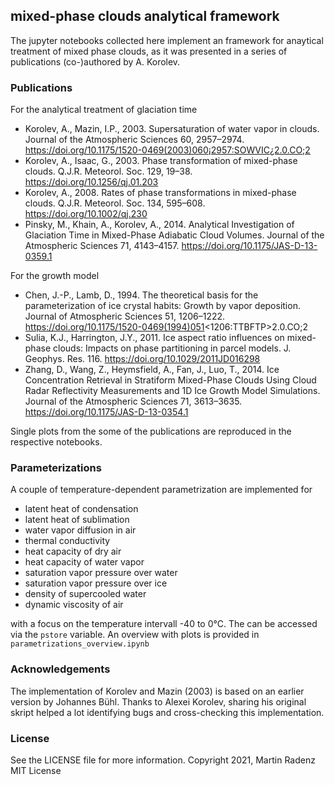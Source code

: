 ## mixed-phase clouds analytical framework

The jupyter notebooks collected here implement an framework for anaytical treatment of mixed phase clouds,
as it was presented in a series of publications (co-)authored by A. Korolev.


### Publications

For the analytical treatment of glaciation time
- Korolev, A., Mazin, I.P., 2003. Supersaturation of water vapor in clouds. Journal of the Atmospheric Sciences 60, 2957–2974. https://doi.org/10.1175/1520-0469(2003)060¡2957:SOWVIC¿2.0.CO;2
- Korolev, A., Isaac, G., 2003. Phase transformation of mixed-phase clouds. Q.J.R. Meteorol. Soc. 129, 19–38. https://doi.org/10.1256/qj.01.203
- Korolev, A., 2008. Rates of phase transformations in mixed-phase clouds. Q.J.R. Meteorol. Soc. 134, 595–608. https://doi.org/10.1002/qj.230
- Pinsky, M., Khain, A., Korolev, A., 2014. Analytical Investigation of Glaciation Time in Mixed-Phase Adiabatic Cloud Volumes. Journal of the Atmospheric Sciences 71, 4143–4157. https://doi.org/10.1175/JAS-D-13-0359.1

For the growth model
- Chen, J.-P., Lamb, D., 1994. The theoretical basis for the parameterization of ice crystal habits: Growth by vapor deposition. Journal of Atmospheric Sciences 51, 1206–1222. https://doi.org/10.1175/1520-0469(1994)051<1206:TTBFTP>2.0.CO;2
- Sulia, K.J., Harrington, J.Y., 2011. Ice aspect ratio influences on mixed-phase clouds: Impacts on phase partitioning in parcel models. J. Geophys. Res. 116. https://doi.org/10.1029/2011JD016298
- Zhang, D., Wang, Z., Heymsfield, A., Fan, J., Luo, T., 2014. Ice Concentration Retrieval in Stratiform Mixed-Phase Clouds Using Cloud Radar Reflectivity Measurements and 1D Ice Growth Model Simulations. Journal of the Atmospheric Sciences 71, 3613–3635. https://doi.org/10.1175/JAS-D-13-0354.1


Single plots from the some of the publications are reproduced in the respective notebooks.



### Parameterizations

A couple of temperature-dependent parametrization are implemented for

- latent heat of condensation
- latent heat of sublimation
- water vapor diffusion in air
- thermal conductivity
- heat capacity of dry air
- heat capacity of water vapor
- saturation vapor pressure over water
- saturation vapor pressure over ice
- density of supercooled water
- dynamic viscosity of air

with a focus on the temperature intervall -40 to 0°C.
The can be accessed via the `pstore` variable. An overview with plots is provided in `parametrizations_overview.ipynb`

### Acknowledgements

The implementation of Korolev and Mazin (2003)  is based on an earlier version by Johannes Bühl.
Thanks to Alexei Korolev, sharing his original skript helped a lot identifying bugs and cross-checking this implementation.


### License
See the LICENSE file for more information.
Copyright 2021, Martin Radenz MIT License